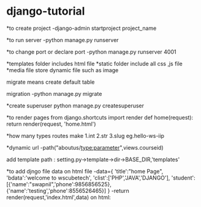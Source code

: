 # django-tutorial 

*to create project
-django-admin startproject project_name

*to run server 
-python manage.py runserver

*to change port or declare port
-python manage.py runserver 4001

*templates folder includes html file
*static folder include all css ,js file
*media file store dynamic file such as image

migrate means create default table 

migration 
-python manage.py migrate

*create superuser
python manage.py createsuperuser

*to render pages
from django.shortcuts import render
def home(request):
    return render(request, 'home.html')

*how many types routes make
1.int
2.str
3.slug eg.hello-ws-iip

*dynamic url
-path("aboutus/<type:parameter>",views.courseid)

add template path : setting.py->template->dir->BASE_DIR,'templates'

*to add djngo file data on html file
-data={
          'title':"home Page",
          'bdata':'welcome to wscubetech',
          'clist':['PHP','JAVA','DJANGO'],
          'student':[{'name':"swapnil",'phone':9856856525}, 
          {'name':'testing','phone':8556526465}]
     }
-return render(request,'index.html',data)
on html:<title>{{title}}<title>

*using django template for loop
-{%for n in clist%}
      <div>{{forloop.counter0}} {{n}}<div>
          <div>{{forloop.first}} {{n}}<div>
               <div>{{forloop.last}} {{n}}<div>
          {% endfor %}
          <table border='1' cellpadding='10'>
               <tr>
                    <th>sr. no</th>
                    <th>Name</th>
                    <th>Phone number</th>
               </tr>
     {%for i in student%}
     <tr>
          <th>{{forloop.counter}}</th>
          <th>{{i.name}}</th>
          <th>{{i.phone}}</th>
     </tr>
     {% endfor %}
          </table>

*if else statement in django template
data={'number':[10,20,30,40,50]}
{%for n in number%}
          {% if n > 20 %}
        <div>{{n}}</div> 
        {% else %}
        {{'name'|length}} 
          {%endif%}
          {%endfor%}

to add static folder
STATICFILES_DIRS=[BASE_DIR,'static']

to add header or footer
-{% include "header.html" %}
